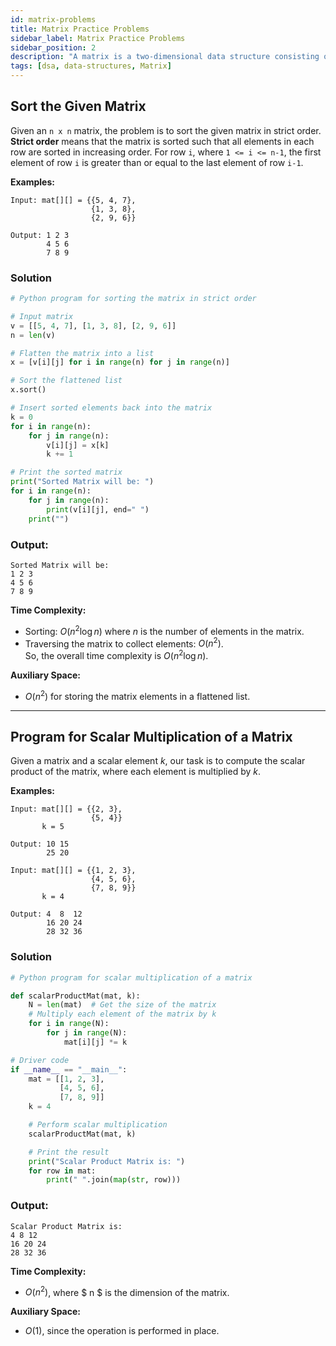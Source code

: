 ```yaml
---
id: matrix-problems
title: Matrix Practice Problems
sidebar_label: Matrix Practice Problems
sidebar_position: 2
description: "A matrix is a two-dimensional data structure consisting of rows and columns, where each element is identified by its row and column index. It is commonly used in various fields, including mathematics, computer science, and data analysis, to represent and manipulate structured data."
tags: [dsa, data-structures, Matrix]
---
```


## Sort the Given Matrix

Given an `n x n` matrix, the problem is to sort the given matrix in strict order. **Strict order** means that the matrix is sorted such that all elements in each row are sorted in increasing order. For row `i`, where `1 <= i <= n-1`, the first element of row `i` is greater than or equal to the last element of row `i-1`.

**Examples:** 
```
Input: mat[][] = {{5, 4, 7},
                  {1, 3, 8},
                  {2, 9, 6}}

Output: 1 2 3
        4 5 6
        7 8 9
```

### Solution
```python
# Python program for sorting the matrix in strict order

# Input matrix
v = [[5, 4, 7], [1, 3, 8], [2, 9, 6]]
n = len(v)

# Flatten the matrix into a list
x = [v[i][j] for i in range(n) for j in range(n)]

# Sort the flattened list
x.sort()

# Insert sorted elements back into the matrix
k = 0
for i in range(n):
    for j in range(n):
        v[i][j] = x[k]
        k += 1

# Print the sorted matrix
print("Sorted Matrix will be: ")
for i in range(n):
    for j in range(n):
        print(v[i][j], end=" ")
    print("")
```

### Output:
```
Sorted Matrix will be: 
1 2 3 
4 5 6 
7 8 9
```

**Time Complexity:**  
- Sorting: $O(n^2 \log n)$ where $n$ is the number of elements in the matrix.  
- Traversing the matrix to collect elements: $O(n^2)$.  
So, the overall time complexity is $O(n^2 \log n)$.

**Auxiliary Space:**  
- $O(n^2)$ for storing the matrix elements in a flattened list.

---

## Program for Scalar Multiplication of a Matrix

Given a matrix and a scalar element $k$, our task is to compute the scalar product of the matrix, where each element is multiplied by $k$.

**Examples:** 
```
Input: mat[][] = {{2, 3},
                  {5, 4}}
       k = 5

Output: 10 15
        25 20

Input: mat[][] = {{1, 2, 3},
                  {4, 5, 6},
                  {7, 8, 9}}
       k = 4

Output: 4  8  12
        16 20 24
        28 32 36
```

### Solution
```python
# Python program for scalar multiplication of a matrix

def scalarProductMat(mat, k):
    N = len(mat)  # Get the size of the matrix
    # Multiply each element of the matrix by k
    for i in range(N):
        for j in range(N):
            mat[i][j] *= k

# Driver code
if __name__ == "__main__":
    mat = [[1, 2, 3],
           [4, 5, 6],
           [7, 8, 9]]
    k = 4

    # Perform scalar multiplication
    scalarProductMat(mat, k)

    # Print the result
    print("Scalar Product Matrix is: ")
    for row in mat:
        print(" ".join(map(str, row)))
```

### Output:
```
Scalar Product Matrix is:
4 8 12
16 20 24
28 32 36
```

**Time Complexity:**  
- $O(n^2)$, where $ n $ is the dimension of the matrix.

**Auxiliary Space:**  
- $O(1)$, since the operation is performed in place.
